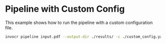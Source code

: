 # Pipeline with Custom Config

This example shows how to run the pipeline with a custom configuration file.

```sh
invocr pipeline input.pdf --output-dir ./results/ -c ./custom_config.yaml
```
